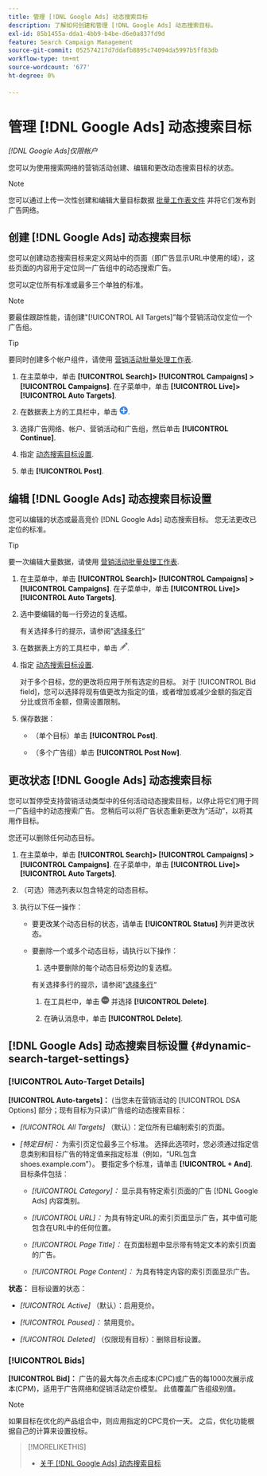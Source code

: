 ```yaml
---
title: 管理 [!DNL Google Ads] 动态搜索目标
description: 了解如何创建和管理 [!DNL Google Ads] 动态搜索目标。
exl-id: 85b1455a-dda1-4bb9-b4be-d6e0a837fd9d
feature: Search Campaign Management
source-git-commit: 052574217d7ddafb8895c74094da5997b5ff83db
workflow-type: tm+mt
source-wordcount: '677'
ht-degree: 0%

---
```


# 管理 [!DNL Google Ads] 动态搜索目标

*[!DNL Google Ads]仅限帐户*

您可以为使用搜索网络的营销活动创建、编辑和更改动态搜索目标的状态。

>[!NOTE]
>
>您可以通过上传一次性创建和编辑大量目标数据 [批量工作表文件](/help/search-social-commerce/campaign-management/bulksheets/bulksheet-about.md) 并将它们发布到广告网络。

## 创建 [!DNL Google Ads] 动态搜索目标

您可以创建动态搜索目标来定义网站中的页面（即广告显示URL中使用的域），这些页面的内容用于定位同一广告组中的动态搜索广告。

您可以定位所有标准或最多三个单独的标准。

>[!NOTE]
>
>要最佳跟踪性能，请创建&quot;[!UICONTROL All Targets]”每个营销活动仅定位一个广告组。

>[!TIP]
>
>要同时创建多个帐户组件，请使用 [营销活动批量处理工作表](/help/search-social-commerce/campaign-management/bulksheets/bulksheet-about.md).

1. 在主菜单中，单击 **[!UICONTROL Search]> [!UICONTROL Campaigns] >[!UICONTROL Campaigns]**. 在子菜单中，单击 **[!UICONTROL Live]>[!UICONTROL Auto Targets]**.

1. 在数据表上方的工具栏中，单击 ![创建](/help/search-social-commerce/assets/add.png "创建").

1. 选择广告网络、帐户、营销活动和广告组，然后单击 **[!UICONTROL Continue]**.

1. 指定 [动态搜索目标设置](#dynamic-search-target-settings).

1. 单击 **[!UICONTROL Post]**.

## 编辑 [!DNL Google Ads] 动态搜索目标设置

您可以编辑的状态或最高竞价 [!DNL Google Ads] 动态搜索目标。 您无法更改已定位的标准。

>[!TIP]
>
>要一次编辑大量数据，请使用 [营销活动批量处理工作表](/help/search-social-commerce/campaign-management/bulksheets/bulksheet-about.md).

1. 在主菜单中，单击 **[!UICONTROL Search]> [!UICONTROL Campaigns] >[!UICONTROL Campaigns]**. 在子菜单中，单击 **[!UICONTROL Live]>[!UICONTROL Auto Targets]**.

1. 选中要编辑的每一行旁边的复选框。

   有关选择多行的提示，请参阅&quot;[选择多行](/help/search-social-commerce/common-tasks/navigation-editing-selection/multiple-rows-select.md)“

1. 在数据表上方的工具栏中，单击 ![编辑](/help/search-social-commerce/assets/edit.png "编辑").

1. 指定 [动态搜索目标设置](#dynamic-search-target-settings).

   对于多个目标，您的更改将应用于所有选定的目标。 对于 [!UICONTROL Bid field]，您可以选择将现有值更改为指定的值，或者增加或减少金额的指定百分比或货币金额，但需设置限制。

1. 保存数据：

   * （单个目标）单击 **[!UICONTROL Post]**.

   * （多个广告组）单击 **[!UICONTROL Post Now]**.

## 更改状态 [!DNL Google Ads] 动态搜索目标

您可以暂停受支持营销活动类型中的任何活动动态搜索目标，以停止将它们用于同一广告组中的动态搜索广告。 您稍后可以将广告状态重新更改为“活动”，以将其用作目标。

您还可以删除任何动态目标。

1. 在主菜单中，单击 **[!UICONTROL Search]> [!UICONTROL Campaigns] >[!UICONTROL Campaigns]**. 在子菜单中，单击 **[!UICONTROL Live]>[!UICONTROL Auto Targets]**.

1. （可选）筛选列表以包含特定的动态目标。

1. 执行以下任一操作：

   * 要更改某个动态目标的状态，请单击 **[!UICONTROL Status]** 列并更改状态。

   * 要删除一个或多个动态目标，请执行以下操作：

      1. 选中要删除的每个动态目标旁边的复选框。

     有关选择多行的提示，请参阅&quot;[选择多行](/help/search-social-commerce/common-tasks/navigation-editing-selection/multiple-rows-select.md)“

      1. 在工具栏中，单击 ![更多](/help/search-social-commerce/assets/more.png "更多") 并选择 **[!UICONTROL Delete]**.

      1. 在确认消息中，单击 **[!UICONTROL Delete]**.

## [!DNL Google Ads] 动态搜索目标设置 {#dynamic-search-target-settings}

### [!UICONTROL Auto-Target Details]

**[!UICONTROL Auto-targets]：** (当您未在营销活动的 [!UICONTROL DSA Options] 部分；现有目标为只读)广告组的动态搜索目标：

* *[!UICONTROL All Targets]* （默认）：定位所有已编制索引的页面。

* *\[特定目标\]：* 为索引页定位最多三个标准。 选择此选项时，您必须通过指定信息类别和目标广告的特定值来指定标准（例如，“URL包含shoes.example.com”）。 要指定多个标准，请单击 **[!UICONTROL + And]**. 目标条件包括：

   * *[!UICONTROL Category]：* 显示具有特定索引页面的广告 [!DNL Google Ads] 内容类别。

   * *[!UICONTROL URL]：* 为具有特定URL的索引页面显示广告，其中值可能包含在URL中的任何位置。

   * *[!UICONTROL Page Title]：* 在页面标题中显示带有特定文本的索引页面的广告。

   * *[!UICONTROL Page Content]：* 为具有特定内容的索引页面显示广告。

**状态：** 目标设置的状态：

* *[!UICONTROL Active]* （默认）：启用竞价。

* *[!UICONTROL Paused]：* 禁用竞价。

* *[!UICONTROL Deleted]* （仅限现有目标）：删除目标设置。

### [!UICONTROL Bids]

**[!UICONTROL Bid]：** 广告的最大每次点击成本(CPC)或广告的每1000次展示成本(CPM)，适用于广告网络和促销活动定价模型。 此值覆盖广告组级别值。

>[!NOTE]
>
>如果目标在优化的产品组合中，则应用指定的CPC竞价一天。 之后，优化功能根据自己的计算来设置投标。

>[!MORELIKETHIS]
>
>* [关于 [!DNL Google Ads] 动态搜索目标](dynamic-search-target-about.md)
